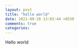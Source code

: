 ```yaml
---
layout: post
title: "hello world"
date: 2021-09-20 13:03:44 +0530
comments: true
categories: 
---
```


Hello world
